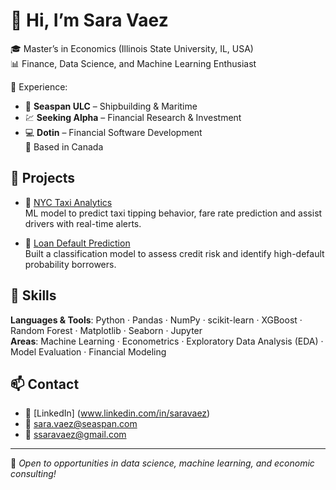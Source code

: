 # 👋 Hi, I’m Sara Vaez

🎓 Master’s in Economics (Illinois State University, IL, USA)  
📊 Finance, Data Science, and Machine Learning Enthusiast 

💼 Experience:  
- 🚢 **Seaspan ULC** – Shipbuilding & Maritime  
- 💹 **Seeking Alpha** – Financial Research & Investment  
- 💻 **Dotin** – Financial Software Development  
📍 Based in Canada  

## 💼 Projects

- 🚕 [NYC Taxi Analytics](https://github.com/SaraVaez/NYC-Taxi-Analytics)  
  ML model to predict taxi tipping behavior, fare rate prediction and assist drivers with real-time alerts.

- 🏦 [Loan Default Prediction](https://github.com/SaraVaez/Loan-Default-Prediction)  
  Built a classification model to assess credit risk and identify high-default probability borrowers.

## 🧰 Skills

**Languages & Tools**: Python · Pandas · NumPy · scikit-learn · XGBoost · Random Forest · Matplotlib · Seaborn · Jupyter  
**Areas**: Machine Learning · Econometrics · Exploratory Data Analysis (EDA) · Model Evaluation · Financial Modeling

## 📫 Contact

- 💼 [LinkedIn] (www.linkedin.com/in/saravaez)
- 📧 sara.vaez@seaspan.com
- 📧 ssaravaez@gmail.com

---

📌 *Open to opportunities in data science, machine learning, and economic consulting!*


